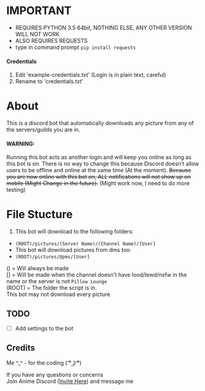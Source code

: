 # IMPORTANT
- REQUIRES PYTHON 3.5 64bit, NOTHING ELSE, ANY OTHER VERSION WILL NOT WORK  
- ALSO REQUIRES REQUESTS  
 - type in command prompt `pip install requests`

#### Credentials
1. Edit 'example-credentials.txt' (Login is in plain text, careful)
2. Rename to 'credentials.txt'

# About
This is a discord bot that automatically downloads any picture from any of the servers/guilds you are in.  
#### WARNING:  
Running this bot acts as another login and will keep you online as long as this bot is on. There is no way to change this because Discord doesn't allow users to be offline and online at the same time (At the moment). ~~Because you are now online with this bot on, ALL notifications will not show up on mobile (Might Change in the future).~~ (Might work now, I need to do more testing)

# File Stucture
1. This bot will download to the following folders:  
 - `(ROOT)/pictures/(Server Name)/(Channel Name)/[User]`  
- This bot will download pictures from dms too:  
 - `(ROOT)/pictures/@pms/[User]`  

() = Will always be made  
[] = Will be made when the channel doesn't have lood/lewd/nsfw in the name or the server is not `Pillow Lounge`  
(ROOT) = The folder the script is in.  
This bot may not download every picture  

## TODO
- [ ] Add settings to the bot

## Credits

Me ^_^ - for the coding ( ͡° ͜ʖ ͡°)  


If you have any questions or concerns  
Join Anime Discord ([Invite Here](https://discord.gg/0jsnS27eGHfxNfQ7)) and message me
